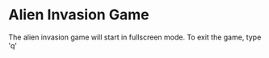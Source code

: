 # Alien Invasion Game
The alien invasion game will start in fullscreen mode. To exit the game, type 'q'
